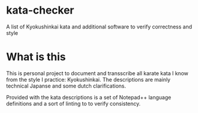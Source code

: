 # kata-checker
A list of Kyokushinkai kata and additional software to verify correctness and style

# What is this
This is personal project to document and transscribe all karate kata I know from the style I practice: Kyokushinkai. The descriptions are mainly technical Japanse and some dutch clarifications.

Provided with the kata descriptions is a set of Notepad++ language definitions and a sort of linting to to verify consistency.
